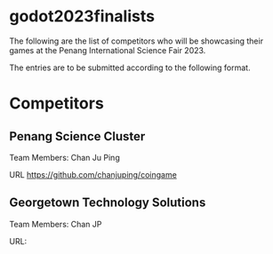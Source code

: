 # godot2023finalists

The following are the list of competitors who will be showcasing their games at the Penang International Science Fair 2023.

The entries are to be submitted according to the following format.

# Competitors

## Penang Science Cluster 

Team Members: Chan Ju Ping  

URL https://github.com/chanjuping/coingame

## Georgetown Technology Solutions

Team Members: Chan JP

URL: 
